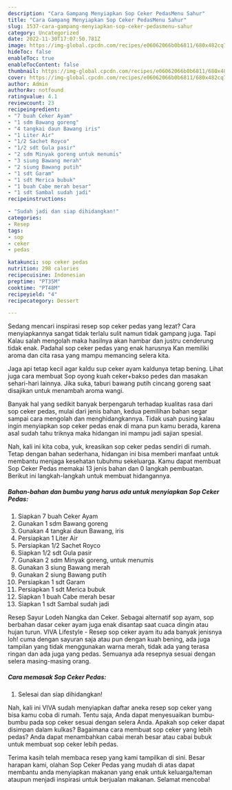 ```yaml
---
description: "Cara Gampang Menyiapkan Sop Ceker PedasMenu Sahur"
title: "Cara Gampang Menyiapkan Sop Ceker PedasMenu Sahur"
slug: 1537-cara-gampang-menyiapkan-sop-ceker-pedasmenu-sahur
category: Uncategorized
date: 2022-11-30T17:07:50.781Z
image: https://img-global.cpcdn.com/recipes/e06062066b0b6811/680x482cq70/sop-ceker-pedas-foto-resep-utama.jpg
hideToc: false
enableToc: true
enableTocContent: false
thumbnail: https://img-global.cpcdn.com/recipes/e06062066b0b6811/680x482cq70/sop-ceker-pedas-foto-resep-utama.jpg
cover: https://img-global.cpcdn.com/recipes/e06062066b0b6811/680x482cq70/sop-ceker-pedas-foto-resep-utama.jpg
author: Admin
authorAv: notfound
ratingvalue: 4.1
reviewcount: 23
recipeingredient:
- "7 buah Ceker Ayam"
- "1 sdm Bawang goreng"
- "4 tangkai daun Bawang iris"
- "1 Liter Air"
- "1/2 Sachet Royco"
- "1/2 sdt Gula pasir"
- "2 sdm Minyak goreng untuk menumis"
- "3 siung Bawang merah"
- "2 siung Bawang putih"
- "1 sdt Garam"
- "1 sdt Merica bubuk"
- "1 buah Cabe merah besar"
- "1 sdt Sambal sudah jadi"
recipeinstructions:

- "Sudah jadi dan siap dihidangkan!"
categories:
- Resep
tags:
- sop
- ceker
- pedas

katakunci: sop ceker pedas 
nutrition: 298 calories
recipecuisine: Indonesian
preptime: "PT35M"
cooktime: "PT48M"
recipeyield: "4"
recipecategory: Dessert

---
```



Sedang mencari inspirasi resep sop ceker pedas yang lezat? Cara menyiapkannya sangat tidak terlalu sulit namun tidak gampang juga. Tapi Kalau salah mengolah maka hasilnya akan hambar dan justru cenderung tidak enak. Padahal sop ceker pedas yang enak harusnya Kan memiliki aroma dan cita rasa yang mampu memancing selera kita.


Jaga api tetap kecil agar kaldu sup ceker ayam kaldunya tetap bening. Lihat juga cara membuat Sop oyong kuah ceker+bakso pedes dan masakan sehari-hari lainnya. Jika suka, taburi bawang putih cincang goreng saat disajikan untuk menambah aroma wangi.

Banyak hal yang sedikit banyak berpengaruh terhadap kualitas rasa dari sop ceker pedas, mulai dari jenis bahan, kedua pemilihan bahan segar sampai cara mengolah dan menghidangkannya. Tidak usah pusing kalau ingin menyiapkan sop ceker pedas enak di mana pun kamu berada, karena asal sudah tahu triknya maka hidangan ini mampu jadi sajian spesial.


Nah, kali ini kita coba, yuk, kreasikan sop ceker pedas sendiri di rumah. Tetap dengan bahan sederhana, hidangan ini bisa memberi manfaat untuk membantu menjaga kesehatan tubuhmu sekeluarga. Kamu dapat membuat Sop Ceker Pedas memakai 13 jenis bahan dan 0 langkah pembuatan. Berikut ini langkah-langkah untuk membuat hidangannya.

<!--inarticleads1-->

##### Bahan-bahan dan bumbu yang harus ada untuk menyiapkan Sop Ceker Pedas:

1. Siapkan 7 buah Ceker Ayam
1. Gunakan 1 sdm Bawang goreng
1. Gunakan 4 tangkai daun Bawang, iris
1. Persiapkan 1 Liter Air
1. Persiapkan 1/2 Sachet Royco
1. Siapkan 1/2 sdt Gula pasir
1. Gunakan 2 sdm Minyak goreng, untuk menumis
1. Gunakan 3 siung Bawang merah
1. Gunakan 2 siung Bawang putih
1. Persiapkan 1 sdt Garam
1. Persiapkan 1 sdt Merica bubuk
1. Siapkan 1 buah Cabe merah besar
1. Siapkan 1 sdt Sambal sudah jadi


Resep Sayur Lodeh Nangka dan Ceker. Sebagai alternatif sop ayam, sop berbahan dasar ceker ayam juga enak disantap saat cuaca dingin atau hujan turun. VIVA Lifestyle - Resep sop ceker ayam itu ada banyak jenisnya loh! cuma dengan sayuran saja atau pun dengan kuah bening, ada juga tampilan yang tidak menggunakan warna merah, tidak ada yang terasa ringan dan ada juga yang pedas. Semuanya ada resepnya sesuai dengan selera masing-masing orang. 

<!--inarticleads2-->

##### Cara memasak Sop Ceker Pedas:


1. Selesai dan siap dihidangkan!

Nah, kali ini VIVA sudah menyiapkan daftar aneka resep sop ceker yang bisa kamu coba di rumah. Tentu saja, Anda dapat menyesuaikan bumbu-bumbu pada sop ceker sesuai dengan selera Anda. Apakah sop ceker dapat disimpan dalam kulkas? Bagaimana cara membuat sop ceker yang lebih pedas? Anda dapat menambahkan cabai merah besar atau cabai bubuk untuk membuat sop ceker lebih pedas. 

Terima kasih telah membaca resep yang kami tampilkan di sini. Besar harapan kami, olahan Sop Ceker Pedas yang mudah di atas dapat membantu anda menyiapkan makanan yang enak untuk keluarga/teman ataupun menjadi inspirasi untuk berjualan makanan. Selamat mencoba!
